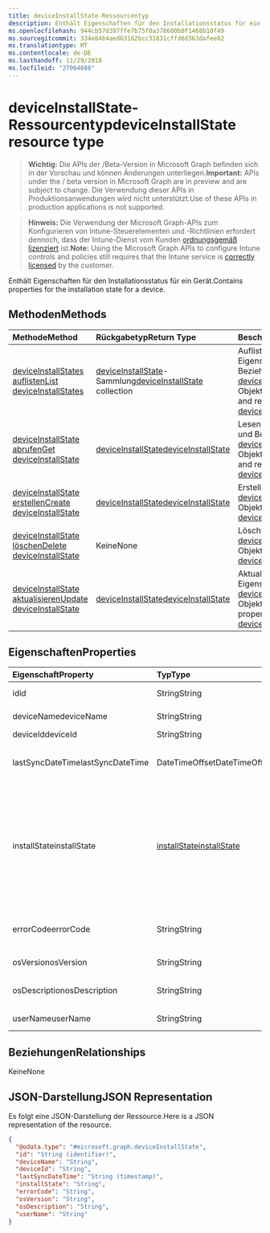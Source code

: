 ```yaml
---
title: deviceInstallState-Ressourcentyp
description: Enthält Eigenschaften für den Installationsstatus für ein Gerät.
ms.openlocfilehash: 944cb57d397ffe7b75f0a378680b0f1468b10f49
ms.sourcegitcommit: 334e84b4aed63162bcc31831cffd6d363dafee02
ms.translationtype: MT
ms.contentlocale: de-DE
ms.lasthandoff: 11/29/2018
ms.locfileid: "27064688"
---
```

# <a name="deviceinstallstate-resource-type"></a><span data-ttu-id="d1396-103">deviceInstallState-Ressourcentyp</span><span class="sxs-lookup"><span data-stu-id="d1396-103">deviceInstallState resource type</span></span>

> <span data-ttu-id="d1396-104">**Wichtig:** Die APIs der /Beta-Version in Microsoft Graph befinden sich in der Vorschau und können Änderungen unterliegen.</span><span class="sxs-lookup"><span data-stu-id="d1396-104">**Important:** APIs under the / beta version in Microsoft Graph are in preview and are subject to change.</span></span> <span data-ttu-id="d1396-105">Die Verwendung dieser APIs in Produktionsanwendungen wird nicht unterstützt.</span><span class="sxs-lookup"><span data-stu-id="d1396-105">Use of these APIs in production applications is not supported.</span></span>

> <span data-ttu-id="d1396-106">**Hinweis:** Die Verwendung der Microsoft Graph-APIs zum Konfigurieren von Intune-Steuerelementen und -Richtlinien erfordert dennoch, dass der Intune-Dienst vom Kunden [ordnungsgemäß lizenziert](https://go.microsoft.com/fwlink/?linkid=839381) ist.</span><span class="sxs-lookup"><span data-stu-id="d1396-106">**Note:** Using the Microsoft Graph APIs to configure Intune controls and policies still requires that the Intune service is [correctly licensed](https://go.microsoft.com/fwlink/?linkid=839381) by the customer.</span></span>

<span data-ttu-id="d1396-107">Enthält Eigenschaften für den Installationsstatus für ein Gerät.</span><span class="sxs-lookup"><span data-stu-id="d1396-107">Contains properties for the installation state for a device.</span></span>
## <a name="methods"></a><span data-ttu-id="d1396-108">Methoden</span><span class="sxs-lookup"><span data-stu-id="d1396-108">Methods</span></span>
|<span data-ttu-id="d1396-109">Methode</span><span class="sxs-lookup"><span data-stu-id="d1396-109">Method</span></span>|<span data-ttu-id="d1396-110">Rückgabetyp</span><span class="sxs-lookup"><span data-stu-id="d1396-110">Return Type</span></span>|<span data-ttu-id="d1396-111">Beschreibung</span><span class="sxs-lookup"><span data-stu-id="d1396-111">Description</span></span>|
|:---|:---|:---|
|[<span data-ttu-id="d1396-112">deviceInstallStates auflisten</span><span class="sxs-lookup"><span data-stu-id="d1396-112">List deviceInstallStates</span></span>](../api/intune-books-deviceinstallstate-list.md)|<span data-ttu-id="d1396-113">[deviceInstallState](../resources/intune-books-deviceinstallstate.md)-Sammlung</span><span class="sxs-lookup"><span data-stu-id="d1396-113">[deviceInstallState](../resources/intune-books-deviceinstallstate.md) collection</span></span>|<span data-ttu-id="d1396-114">Auflisten von Eigenschaften und Beziehungen der [deviceInstallState](../resources/intune-books-deviceinstallstate.md)-Objekte.</span><span class="sxs-lookup"><span data-stu-id="d1396-114">List properties and relationships of the [deviceInstallState](../resources/intune-books-deviceinstallstate.md) objects.</span></span>|
|[<span data-ttu-id="d1396-115">deviceInstallState abrufen</span><span class="sxs-lookup"><span data-stu-id="d1396-115">Get deviceInstallState</span></span>](../api/intune-books-deviceinstallstate-get.md)|[<span data-ttu-id="d1396-116">deviceInstallState</span><span class="sxs-lookup"><span data-stu-id="d1396-116">deviceInstallState</span></span>](../resources/intune-books-deviceinstallstate.md)|<span data-ttu-id="d1396-117">Lesen von Eigenschaften und Beziehungen des [deviceInstallState](../resources/intune-books-deviceinstallstate.md)-Objekts.</span><span class="sxs-lookup"><span data-stu-id="d1396-117">Read properties and relationships of the [deviceInstallState](../resources/intune-books-deviceinstallstate.md) object.</span></span>|
|[<span data-ttu-id="d1396-118">deviceInstallState erstellen</span><span class="sxs-lookup"><span data-stu-id="d1396-118">Create deviceInstallState</span></span>](../api/intune-books-deviceinstallstate-create.md)|[<span data-ttu-id="d1396-119">deviceInstallState</span><span class="sxs-lookup"><span data-stu-id="d1396-119">deviceInstallState</span></span>](../resources/intune-books-deviceinstallstate.md)|<span data-ttu-id="d1396-120">Erstellen eines neuen [deviceInstallState](../resources/intune-books-deviceinstallstate.md)-Objekts.</span><span class="sxs-lookup"><span data-stu-id="d1396-120">Create a new [deviceInstallState](../resources/intune-books-deviceinstallstate.md) object.</span></span>|
|[<span data-ttu-id="d1396-121">deviceInstallState löschen</span><span class="sxs-lookup"><span data-stu-id="d1396-121">Delete deviceInstallState</span></span>](../api/intune-books-deviceinstallstate-delete.md)|<span data-ttu-id="d1396-122">Keine</span><span class="sxs-lookup"><span data-stu-id="d1396-122">None</span></span>|<span data-ttu-id="d1396-123">Löscht ein [deviceInstallState](../resources/intune-books-deviceinstallstate.md)-Objekt.</span><span class="sxs-lookup"><span data-stu-id="d1396-123">Deletes a [deviceInstallState](../resources/intune-books-deviceinstallstate.md).</span></span>|
|[<span data-ttu-id="d1396-124">deviceInstallState aktualisieren</span><span class="sxs-lookup"><span data-stu-id="d1396-124">Update deviceInstallState</span></span>](../api/intune-books-deviceinstallstate-update.md)|[<span data-ttu-id="d1396-125">deviceInstallState</span><span class="sxs-lookup"><span data-stu-id="d1396-125">deviceInstallState</span></span>](../resources/intune-books-deviceinstallstate.md)|<span data-ttu-id="d1396-126">Aktualisieren der Eigenschaften eines [deviceInstallState](../resources/intune-books-deviceinstallstate.md)-Objekts.</span><span class="sxs-lookup"><span data-stu-id="d1396-126">Update the properties of a [deviceInstallState](../resources/intune-books-deviceinstallstate.md) object.</span></span>|

## <a name="properties"></a><span data-ttu-id="d1396-127">Eigenschaften</span><span class="sxs-lookup"><span data-stu-id="d1396-127">Properties</span></span>
|<span data-ttu-id="d1396-128">Eigenschaft</span><span class="sxs-lookup"><span data-stu-id="d1396-128">Property</span></span>|<span data-ttu-id="d1396-129">Typ</span><span class="sxs-lookup"><span data-stu-id="d1396-129">Type</span></span>|<span data-ttu-id="d1396-130">Beschreibung</span><span class="sxs-lookup"><span data-stu-id="d1396-130">Description</span></span>|
|:---|:---|:---|
|<span data-ttu-id="d1396-131">id</span><span class="sxs-lookup"><span data-stu-id="d1396-131">id</span></span>|<span data-ttu-id="d1396-132">String</span><span class="sxs-lookup"><span data-stu-id="d1396-132">String</span></span>|<span data-ttu-id="d1396-133">Schlüssel der Entität</span><span class="sxs-lookup"><span data-stu-id="d1396-133">Key of the entity.</span></span>|
|<span data-ttu-id="d1396-134">deviceName</span><span class="sxs-lookup"><span data-stu-id="d1396-134">deviceName</span></span>|<span data-ttu-id="d1396-135">String</span><span class="sxs-lookup"><span data-stu-id="d1396-135">String</span></span>|<span data-ttu-id="d1396-136">Name des Geräts</span><span class="sxs-lookup"><span data-stu-id="d1396-136">Device name.</span></span>|
|<span data-ttu-id="d1396-137">deviceId</span><span class="sxs-lookup"><span data-stu-id="d1396-137">deviceId</span></span>|<span data-ttu-id="d1396-138">String</span><span class="sxs-lookup"><span data-stu-id="d1396-138">String</span></span>|<span data-ttu-id="d1396-139">ID des Geräts</span><span class="sxs-lookup"><span data-stu-id="d1396-139">Device Id.</span></span>|
|<span data-ttu-id="d1396-140">lastSyncDateTime</span><span class="sxs-lookup"><span data-stu-id="d1396-140">lastSyncDateTime</span></span>|<span data-ttu-id="d1396-141">DateTimeOffset</span><span class="sxs-lookup"><span data-stu-id="d1396-141">DateTimeOffset</span></span>|<span data-ttu-id="d1396-142">Datum und Uhrzeit der letzten Synchronisierung</span><span class="sxs-lookup"><span data-stu-id="d1396-142">Last sync date and time.</span></span>|
|<span data-ttu-id="d1396-143">installState</span><span class="sxs-lookup"><span data-stu-id="d1396-143">installState</span></span>|[<span data-ttu-id="d1396-144">installState</span><span class="sxs-lookup"><span data-stu-id="d1396-144">installState</span></span>](../resources/intune-books-installstate.md)|<span data-ttu-id="d1396-145">Installationsstatus des E-Books.</span><span class="sxs-lookup"><span data-stu-id="d1396-145">The install state of the eBook.</span></span> <span data-ttu-id="d1396-146">Mögliche Werte sind: `notApplicable`, `installed`, `failed`, `notInstalled`, `uninstallFailed` und `unknown`.</span><span class="sxs-lookup"><span data-stu-id="d1396-146">Possible values are: `notApplicable`, `installed`, `failed`, `notInstalled`, `uninstallFailed`, `unknown`.</span></span>|
|<span data-ttu-id="d1396-147">errorCode</span><span class="sxs-lookup"><span data-stu-id="d1396-147">errorCode</span></span>|<span data-ttu-id="d1396-148">String</span><span class="sxs-lookup"><span data-stu-id="d1396-148">String</span></span>|<span data-ttu-id="d1396-149">Fehlercode von Installationsfehlern</span><span class="sxs-lookup"><span data-stu-id="d1396-149">The error code for install failures.</span></span>|
|<span data-ttu-id="d1396-150">osVersion</span><span class="sxs-lookup"><span data-stu-id="d1396-150">osVersion</span></span>|<span data-ttu-id="d1396-151">String</span><span class="sxs-lookup"><span data-stu-id="d1396-151">String</span></span>|<span data-ttu-id="d1396-152">Betriebssystemversion</span><span class="sxs-lookup"><span data-stu-id="d1396-152">OS Version.</span></span>|
|<span data-ttu-id="d1396-153">osDescription</span><span class="sxs-lookup"><span data-stu-id="d1396-153">osDescription</span></span>|<span data-ttu-id="d1396-154">String</span><span class="sxs-lookup"><span data-stu-id="d1396-154">String</span></span>|<span data-ttu-id="d1396-155">Beschreibung des Betriebssystems</span><span class="sxs-lookup"><span data-stu-id="d1396-155">OS Description.</span></span>|
|<span data-ttu-id="d1396-156">userName</span><span class="sxs-lookup"><span data-stu-id="d1396-156">userName</span></span>|<span data-ttu-id="d1396-157">String</span><span class="sxs-lookup"><span data-stu-id="d1396-157">String</span></span>|<span data-ttu-id="d1396-158">Benutzername des Geräts</span><span class="sxs-lookup"><span data-stu-id="d1396-158">Device User Name.</span></span>|

## <a name="relationships"></a><span data-ttu-id="d1396-159">Beziehungen</span><span class="sxs-lookup"><span data-stu-id="d1396-159">Relationships</span></span>
<span data-ttu-id="d1396-160">Keine</span><span class="sxs-lookup"><span data-stu-id="d1396-160">None</span></span>
## <a name="json-representation"></a><span data-ttu-id="d1396-161">JSON-Darstellung</span><span class="sxs-lookup"><span data-stu-id="d1396-161">JSON Representation</span></span>
<span data-ttu-id="d1396-162">Es folgt eine JSON-Darstellung der Ressource.</span><span class="sxs-lookup"><span data-stu-id="d1396-162">Here is a JSON representation of the resource.</span></span>
<!-- {
  "blockType": "resource",
  "keyProperty": "id",
  "@odata.type": "microsoft.graph.deviceInstallState"
}
-->
``` json
{
  "@odata.type": "#microsoft.graph.deviceInstallState",
  "id": "String (identifier)",
  "deviceName": "String",
  "deviceId": "String",
  "lastSyncDateTime": "String (timestamp)",
  "installState": "String",
  "errorCode": "String",
  "osVersion": "String",
  "osDescription": "String",
  "userName": "String"
}
```





